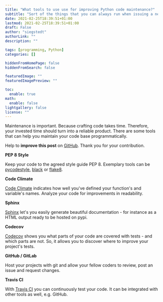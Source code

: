```yaml
---
title: "What tools to use use for improving Python code maintenance?"
subtitle: "Sort of the things that you can always run when issuing a new piece of code"
date: 2021-02-25T18:39:51+01:00
lastmod: 2021-02-25T18:39:51+01:00
draft: False
author: "siegstedt"
authorLink: ""
description: ""

tags: [programming, Python]
categories: []

hiddenFromHomePage: false
hiddenFromSearch: false

featuredImage: ""
featuredImagePreview: ""

toc:
  enable: true
math:
  enable: false
lightgallery: false
license: ""
---
```


Maintenance is important. Because crafting code takes time. Therefore, your invested time should turn into a reliable product. There are some tools that can help you maintain your code base programmatically.

<!--more-->

Help to **improve this post** on [GitHub](https://github.com/siegstedt/machinemind/blob/main/content/posts/tools-to-improve-py-code.md). Thank you for your contribution.

**PEP 8 Style**

Keep your code to the agreed style guide PEP 8. Exemplary tools can be [pycodestyle](https://pypi.org/project/pycodestyle/), [black](https://pypi.org/project/black/) or [flake8](https://flake8.pycqa.org/en/latest/).

**Code Climate**

[Code Climate](https://codeclimate.com/) indicates how well you've defined your function's and variable's names. Analyze your code for improvements in readability.

**Sphinx**

[Sphinx](https://pypi.org/project/Sphinx/) let's you easily generate beautiful documentation - for instance as a HTML output ready to be hosted on pypi.

**Codecov**

[Codecov](https://about.codecov.io/) shows you what parts of your code are covered with tests - and which parts are not. So, it allows you to discover where to improve your project's tests.

**GitHub / GitLab**

Host your projects with git and allow your fellow coders to review, post an issue and request changes.

**Travis CI**

With [Travis CI](https://travis-ci.org/) you can continuously test your code. It can be integrated with other tools as well, e.g. GitHub.